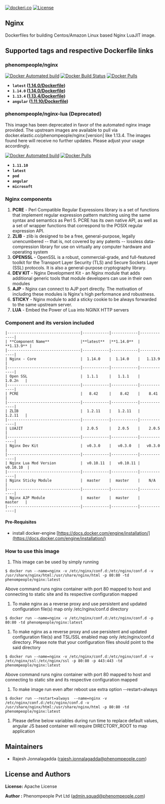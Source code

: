 [![dockeri.co](http://dockeri.co/image/phenompeople/nginx)](https://registry.hub.docker.com/phenompeople/nginx/)
[![License](https://img.shields.io/badge/License-Apache%202.0-blue.svg)](https://opensource.org/licenses/Apache-2.0)

## Nginx 

Dockerfiles for building Centos/Amazon Linux based Nginx LuaJIT image.

## Supported tags and respective Dockerfile links

### phenompeople/nginx

[![Docker Automated build](https://img.shields.io/docker/automated/phenompeople/nginx.svg?style=plastic)](https://hub.docker.com/r/phenompeople/nginx/)
[![Docker Build Status](https://img.shields.io/docker/build/phenompeople/nginx.svg?style=plastic)](https://hub.docker.com/r/phenompeople/nginx/)
[![Docker Pulls](https://img.shields.io/docker/pulls/phenompeople/nginx.svg?style=plastic)](https://hub.docker.com/r/phenompeople/nginx/)


* **`latest`		([1.14.0/Dockerfile](https://github.com/phenompeople/nginx/blob/master/1.14.0/Dockerfile))**
* **`1.14.0`		([1.14.0/Dockerfile](https://github.com/phenompeople/nginx/blob/master/1.14.0/Dockerfile))**
* **`1.13.4`		([1.13.4/Dockerfile](https://github.com/phenompeople/nginx/blob/master/1.13.4/Dockerfile))**
* **`angular`	([1.11.10/Dockerfile](https://github.com/phenompeople/nginx/blob/master/1.11.10/Dockerfile))**

### phenompeople/nginx-lua (Deprecated)

This image has been deprecated in favor of the automated nginx image provided. The upstream images are available to pull via docker.elastic.co/phenompeople/nginx:[version] like 1.13.4. The images found here will receive no further updates. Please adjust your usage accordingly.

[![Docker Automated build](https://img.shields.io/docker/automated/phenompeople/nginx-lua.svg?style=plastic)](https://hub.docker.com/r/phenompeople/nginx-lua/)
[![Docker Pulls](https://img.shields.io/docker/pulls/phenompeople/nginx-lua.svg?style=plastic)](https://hub.docker.com/r/phenompeople/nginx-lua/)

* **`1.11.10`**
* **`latest`**
* **`pod`**
* **`angular`**
* **`microsoft`**

### Nginx components

1. **PCRE** 			- Perl Compatible Regular Expressions library is a set of functions that implement regular expression pattern matching using the same syntax and semantics as Perl 5. PCRE has its own native API, as well as a set of wrapper functions that correspond to the POSIX regular expression API.
1. **ZLIB** 			- zlib is designed to be a free, general-purpose, legally unencumbered -- that is, not covered by any patents -- lossless data-compression library for use on virtually any computer hardware and operating system
1. **OPENSSL**		- OpenSSL is a robust, commercial-grade, and full-featured toolkit for the Transport Layer Security (TLS) and Secure Sockets Layer (SSL) protocols. It is also a general-purpose cryptography library.
1. **DEV KIT**		- Nginx Development Kit - an Nginx module that adds additional generic tools that module developers can use in their own modules
1. **AJP**				- Nginx can connect to AJP port directly. The motivation of including these modules is Nginx's high performance and robustness.
1. **STICKY**		  - Nginx module to add a sticky cookie to be always forwarded to the same upstream server.
1. **LUA**				- Embed the Power of Lua into NGINX HTTP servers

### Component and its version included

```
|---------------------------------|------------|------------|-------------|
| **Component Name**              |**latest**  |**1.14.0**  |  **1.13.9** |
|---------------------------------|------------|------------|-------------|
| Nginx - Core                    |  1.14.0    |  1.14.0    |   1.13.9    |
|---------------------------------|------------|------------|-------------|
| Open SSL                        |  1.1.1     |   1.1.1    |    1.0.2n   |
|---------------------------------|------------|------------|-------------|
| PCRE                            |   8.42     |    8.42    |    8.41     |
|---------------------------------|------------|------------|-------------|
| ZLIB                            |  1.2.11    |   1.2.11   |    1.2.11   |
|---------------------------------|------------|------------|-------------|
| LUAJIT                          |  2.0.5     |   2.0.5    |    2.0.5    |
|---------------------------------|------------|------------|-------------|
| Nginx Dev Kit                   |  v0.3.0    |   v0.3.0   |   v0.3.0    |
|---------------------------------|------------|------------|-------------|
| Nginx Lua Mod Version           |  v0.10.11  |   v0.10.11 |   v0.10.10  |
|---------------------------------|------------|------------|-------------|
| Nginx Sticky Module             |  master    |  master    |    N/A      |
|---------------------------------|------------|------------|-------------|
| Nginx AJP Module                |  master    |  master    |    master   |
|---------------------------------|------------|------------|-------------|
```

#### Pre-Requisites

- install docker-engine [https://docs.docker.com/engine/installation/](https://docs.docker.com/engine/installation/)

### How to use this image 

1.  This image can be used by simply running 

```$ docker run --name=nginx -v /etc/nginx/conf.d:/etc/nginx/conf.d -v /usr/share/nginx/html:/usr/share/nginx/html -p 80:80 -td phenompeople/nginx:latest```

Above command runs nginx container with port 80 mapped to host and connecting to static site and its respective configuration mapped 

1. To make nginx as a reverse proxy and use persistent and updated configuration file(s) map only /etc/nginx/conf.d directory 

```$ docker run --name=nginx -v /etc/nginx/conf.d:/etc/nginx/conf.d -p 80:80 -td phenompeople/nginx:latest```

1. To make nginx as a reverse proxy and use persistent and updated configuration file(s) and TSL/SSL enabled map only /etc/nginx/conf.d directory. Please note that your configuration files should point to the said directory

```$ docker run --name=nginx -v /etc/nginx/conf.d:/etc/nginx/conf.d -v /etc/nginx/ssl:/etc/nginx/ssl -p 80:80 -p 443:443 -td phenompeople/nginx:latest```

Above command runs nginx container with port 80 mapped to host and connecting to static site and its respective configuration mapped 

1. To make image run even after reboot use extra option --restart=always

```$ docker run --restart=always  --name=nginx -v /etc/nginx/conf.d:/etc/nginx/conf.d -v /usr/share/nginx/html:/usr/share/nginx/html -p 80:80 -td phenompeople/nginx:latest```

1. Please define below variables during run time to replace default values, angular JS based container will require DIRECTORY_ROOT to map application 


## Maintainers

* Rajesh Jonnalagadda (<rajesh.jonnalagadda@phenompeople.com>)

## License and Authors

**License:**	Apache License

**Author :** Phenompeople Pvt Ltd (<admin.squad@phenompeople.com>)